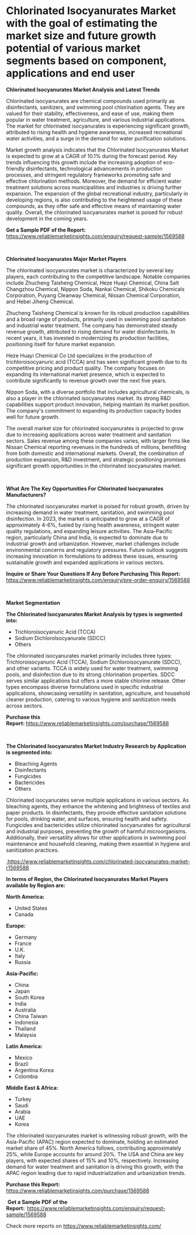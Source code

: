<p><h1>Chlorinated Isocyanurates Market with the goal of estimating the market size and future growth potential of various market segments based on component, applications and end user</h1></p><p><strong>Chlorinated Isocyanurates Market Analysis and Latest Trends</strong></p>
<p><p>Chlorinated isocyanurates are chemical compounds used primarily as disinfectants, sanitizers, and swimming pool chlorination agents. They are valued for their stability, effectiveness, and ease of use, making them popular in water treatment, agriculture, and various industrial applications. The market for chlorinated isocyanurates is experiencing significant growth, attributed to rising health and hygiene awareness, increased recreational water activities, and a surge in the demand for water purification solutions.</p><p>Market growth analysis indicates that the Chlorinated Isocyanurates Market is expected to grow at a CAGR of 10.1% during the forecast period. Key trends influencing this growth include the increasing adoption of eco-friendly disinfectants, technological advancements in production processes, and stringent regulatory frameworks promoting safe and effective chlorination methods. Moreover, the demand for efficient water treatment solutions across municipalities and industries is driving further expansion. The expansion of the global recreational industry, particularly in developing regions, is also contributing to the heightened usage of these compounds, as they offer safe and effective means of maintaining water quality. Overall, the chlorinated isocyanurates market is poised for robust development in the coming years.</p></p>
<p><strong>Get a Sample PDF of the Report:&nbsp;</strong> <a href="https://www.reliablemarketinsights.com/enquiry/request-sample/1569588?utm_campaign=3531&utm_medium=2&utm_source=Github&utm_content=ia&utm_term=25032025&utm_id=chlorinated-isocyanurates">https://www.reliablemarketinsights.com/enquiry/request-sample/1569588</a></p>
<p>&nbsp;</p>
<p><strong>Chlorinated Isocyanurates Major Market Players</strong></p>
<p><p>The chlorinated isocyanurates market is characterized by several key players, each contributing to the competitive landscape. Notable companies include Zhucheng Taisheng Chemical, Heze Huayi Chemical, China Salt Changzhou Chemical, Nippon Soda, Nankai Chemical, Shikoku Chemicals Corporation, Puyang Cleanway Chemical, Nissan Chemical Corporation, and Hebei Jiheng Chemical.</p><p>Zhucheng Taisheng Chemical is known for its robust production capabilities and a broad range of products, primarily used in swimming pool sanitation and industrial water treatment. The company has demonstrated steady revenue growth, attributed to rising demand for water disinfectants. In recent years, it has invested in modernizing its production facilities, positioning itself for future market expansion.</p><p>Heze Huayi Chemical Co Ltd specializes in the production of trichloroisocyanuric acid (TCCA) and has seen significant growth due to its competitive pricing and product quality. The company focuses on expanding its international market presence, which is expected to contribute significantly to revenue growth over the next five years.</p><p>Nippon Soda, with a diverse portfolio that includes agricultural chemicals, is also a player in the chlorinated isocyanurates market. Its strong R&D capabilities support product innovation, helping maintain its market position. The company's commitment to expanding its production capacity bodes well for future growth. </p><p>The overall market size for chlorinated isocyanurates is projected to grow due to increasing applications across water treatment and sanitation sectors. Sales revenue among these companies varies, with larger firms like Nissan Chemical reporting revenues in the hundreds of millions, benefiting from both domestic and international markets. Overall, the combination of production expansion, R&D investment, and strategic positioning promises significant growth opportunities in the chlorinated isocyanurates market.</p></p>
<p>&nbsp;</p>
<p><strong>What Are The Key Opportunities For Chlorinated Isocyanurates Manufacturers?</strong></p>
<p><p>The chlorinated isocyanurates market is poised for robust growth, driven by increasing demand in water treatment, sanitation, and swimming pool disinfection. In 2023, the market is anticipated to grow at a CAGR of approximately 4-6%, fueled by rising health awareness, stringent water quality regulations, and expanding leisure activities. The Asia-Pacific region, particularly China and India, is expected to dominate due to industrial growth and urbanization. However, market challenges include environmental concerns and regulatory pressures. Future outlook suggests increasing innovation in formulations to address these issues, ensuring sustainable growth and expanded applications in various sectors.</p></p>
<p><strong>Inquire or Share Your Questions If Any Before Purchasing This Report:</strong> <a href="https://www.reliablemarketinsights.com/enquiry/pre-order-enquiry/1569588?utm_campaign=3531&utm_medium=2&utm_source=Github&utm_content=ia&utm_term=25032025&utm_id=chlorinated-isocyanurates">https://www.reliablemarketinsights.com/enquiry/pre-order-enquiry/1569588</a></p>
<p>&nbsp;</p>
<p><strong>Market Segmentation</strong></p>
<p><strong>The Chlorinated Isocyanurates Market Analysis by types is segmented into:</strong></p>
<p><ul><li>Trichloroisocyanuric Acid (TCCA)</li><li>Sodium DichloroIsocyanurate (SDCC)</li><li>Others</li></ul></p>
<p><p>The chlorinated isocyanurates market primarily includes three types: Trichloroisocyanuric Acid (TCCA), Sodium Dichloroisocyanurate (SDCC), and other variants. TCCA is widely used for water treatment, swimming pools, and disinfection due to its strong chlorination properties. SDCC serves similar applications but offers a more stable chlorine release. Other types encompass diverse formulations used in specific industrial applications, showcasing versatility in sanitation, agriculture, and household cleaner production, catering to various hygiene and sanitization needs across sectors.</p></p>
<p><strong>Purchase this Report:&nbsp;</strong><a href="https://www.reliablemarketinsights.com/purchase/1569588?utm_campaign=3531&utm_medium=2&utm_source=Github&utm_content=ia&utm_term=25032025&utm_id=chlorinated-isocyanurates">https://www.reliablemarketinsights.com/purchase/1569588</a></p>
<p>&nbsp;</p>
<p><strong>The Chlorinated Isocyanurates Market Industry Research by Application is segmented into:</strong></p>
<p><ul><li>Bleaching Agents</li><li>Disinfectants</li><li>Fungicides</li><li>Bactericides</li><li>Others</li></ul></p>
<p><p>Chlorinated isocyanurates serve multiple applications in various sectors. As bleaching agents, they enhance the whitening and brightness of textiles and paper products. In disinfectants, they provide effective sanitation solutions for pools, drinking water, and surfaces, ensuring health and safety. Fungicides and bactericides utilize chlorinated isocyanurates for agricultural and industrial purposes, preventing the growth of harmful microorganisms. Additionally, their versatility allows for other applications in swimming pool maintenance and household cleaning, making them essential in hygiene and sanitization practices.</p></p>
<p><a href="https://www.reliablemarketinsights.com/chlorinated-isocyanurates-market-r1569588?utm_campaign=3531&utm_medium=2&utm_source=Github&utm_content=ia&utm_term=25032025&utm_id=chlorinated-isocyanurates">&nbsp;https://www.reliablemarketinsights.com/chlorinated-isocyanurates-market-r1569588</a></p>
<p><strong>In terms of Region, the Chlorinated Isocyanurates Market Players available by Region are:</strong></p>
<p>
    <p> <strong> North America: </strong>
        <ul>
            <li>United States</li>
            <li>Canada</li>
        </ul>
        </p> 
    <p> <strong> Europe: </strong>
        <ul>
            <li>Germany</li>
            <li>France</li>
            <li>U.K.</li>
            <li>Italy</li>
            <li>Russia</li>
        </ul>
        </p> 
    <p> <strong> Asia-Pacific: </strong>
        <ul>
            <li>China</li>
            <li>Japan</li>
            <li>South Korea</li>
            <li>India</li>
            <li>Australia</li>
            <li>China Taiwan</li>
            <li>Indonesia</li>
            <li>Thailand</li>
            <li>Malaysia</li>
        </ul>
        </p> 
    <p> <strong> Latin America: </strong>
        <ul>
            <li>Mexico</li>
            <li>Brazil</li>
            <li>Argentina Korea</li>
            <li>Colombia</li>
        </ul>
        </p> 
    <p> <strong> Middle East & Africa: </strong>
        <ul>
            <li>Turkey</li>
            <li>Saudi</li>
            <li>Arabia</li>
            <li>UAE</li>
            <li>Korea</li>
        </ul>
    </p>
    </p>
<p><p>The chlorinated isocyanurates market is witnessing robust growth, with the Asia-Pacific (APAC) region expected to dominate, holding an estimated market share of 45%. North America follows, contributing approximately 25%, while Europe accounts for around 20%. The USA and China are key players, with expected shares of 15% and 10%, respectively. Increasing demand for water treatment and sanitation is driving this growth, with the APAC region leading due to rapid industrialization and urbanization trends.</p></p>
<p><strong>Purchase this Report: </strong><a href="https://www.reliablemarketinsights.com/purchase/1569588?utm_campaign=3531&utm_medium=2&utm_source=Github&utm_content=ia&utm_term=25032025&utm_id=chlorinated-isocyanurates">https://www.reliablemarketinsights.com/purchase/1569588</a></p>
<p>&nbsp;<strong>Get a Sample PDF of the Report:&nbsp;&nbsp;</strong><a href="https://www.reliablemarketinsights.com/enquiry/request-sample/1569588?utm_campaign=3531&utm_medium=2&utm_source=Github&utm_content=ia&utm_term=25032025&utm_id=chlorinated-isocyanurates">https://www.reliablemarketinsights.com/enquiry/request-sample/1569588</a></p>
<p><strong></strong></p>
<p>Check more reports on <a href="https://www.reliablemarketinsights.com/?utm_campaign=3531&utm_medium=2&utm_source=Github&utm_content=ia&utm_term=25032025&utm_id=chlorinated-isocyanurates">https://www.reliablemarketinsights.com/</a></p>